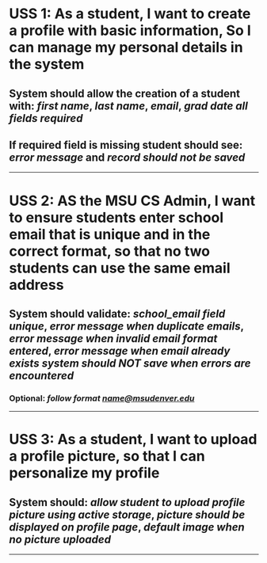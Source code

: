 # USS 1: As a student, I want to create a profile with basic information, So I can manage my personal details in the system

## System should allow the creation of a student with: ***first name***, ***last name***, ***email***, ***grad date*** *all fields required*

## If required field is missing student should see: ***error message*** and ***record should not be saved***

___

# USS 2: AS the MSU CS Admin, I want to ensure students enter school email that is unique and in the correct format, so that no two students can use the same email address

## System should validate: ***school_email field unique***, ***error message when duplicate emails***, ***error message when invalid email format entered***, ***error message when email already exists*** *system should NOT save when errors are encountered* 

### Optional: ***follow format name@msudenver.edu***

___

# USS 3: As a student, I want to upload a profile picture, so that I can personalize my profile

## System should: ***allow student to upload profile picture using active storage***, ***picture should be displayed on profile page***, ***default image when no picture uploaded***

___

